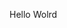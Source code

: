 Hello Wolrd












































































































































































































































































































































































































































































































































































































































































































































































































































































































































































































































































































































































































































































































































































































































































































































































































































































































































































































































































































































































































































































































































































































































































































































































































































































































































































































































































































































































































































































































































































































































































































































































































































































































































































































































